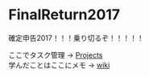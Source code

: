 # FinalReturn2017
確定申告2017！！！乗り切るぞ！！！！！

ここでタスク管理 -> [Projects](https://github.com/AyaEbata/FinalReturn2017/projects)  
学んだことはここにメモ -> [wiki](https://github.com/AyaEbata/FinalReturn2017/wiki)
